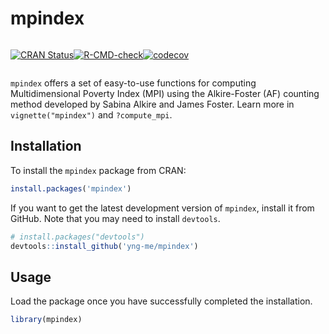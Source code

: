 # mpindex

<!-- badges: start -->
<div style="display: flex; align-items: center; ">
  <a href="https://cran.r-project.org/package=mpindex" target="_blank"><img
  src="https://www.r-pkg.org/badges/version/mpindex"
  alt="CRAN Status" /></a> 

  <a href="https://github.com/yng-me/mpindex/actions/workflows/R-CMD-check.yaml" target="_blank"><img
  src="https://github.com/yng-me/mpindex/actions/workflows/R-CMD-check.yaml/badge.svg"
  alt="R-CMD-check" /></a>
  
  <a href="https://app.codecov.io/gh/yng-me/mpindex?branch=main" target="_blank"><img
  src="https://codecov.io/gh/yng-me/mpindex/branch/main/graph/badge.svg"
  alt="codecov" /></a>
</div>
<!-- badges: end -->

`mpindex` offers a set of easy-to-use functions for computing Multidimensional Poverty Index (MPI) using the Alkire-Foster (AF) counting method developed by Sabina Alkire and James Foster. Learn more in `vignette("mpindex")` and `?compute_mpi`.

## Installation

To install the `mpindex` package from CRAN:

```r
install.packages('mpindex')
```

If you want to get the latest development version of `mpindex`, install it from GitHub. Note that you may need to install `devtools`.

```r
# install.packages("devtools")
devtools::install_github('yng-me/mpindex')
```
## Usage

Load the package once you have successfully completed the installation.

```r
library(mpindex)
```
